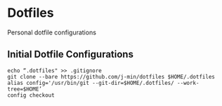 # Dotfiles
Personal dotfile configurations

## Initial Dotfile Configurations

```
echo “.dotfiles" >> .gitignore
git clone --bare https://github.com/j-min/dotfiles $HOME/.dotfiles
alias config='/usr/bin/git --git-dir=$HOME/.dotfiles/ --work-tree=$HOME’
config checkout
```
